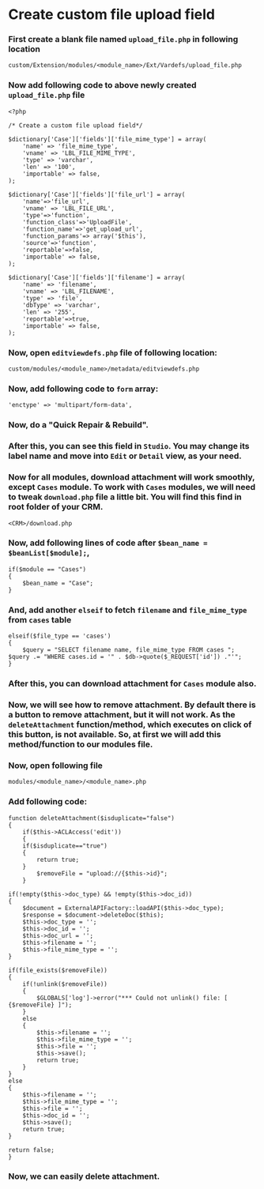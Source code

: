 # Create custom file upload field

### First create a blank file named `upload_file.php` in following location

    custom/Extension/modules/<module_name>/Ext/Vardefs/upload_file.php

### Now add following code to above newly created `upload_file.php` file

    <?php

    /* Create a custom file upload field*/
    
    $dictionary['Case']['fields']['file_mime_type'] = array(
        'name' => 'file_mime_type',
        'vname' => 'LBL_FILE_MIME_TYPE',
        'type' => 'varchar',
        'len' => '100',
        'importable' => false,
    );
    
    $dictionary['Case']['fields']['file_url'] = array(
    	'name'=>'file_url',
        'vname' => 'LBL_FILE_URL',
        'type'=>'function',
        'function_class'=>'UploadFile',
        'function_name'=>'get_upload_url',
        'function_params'=> array('$this'),
        'source'=>'function',
        'reportable'=>false,
        'importable' => false,
    );
    
    $dictionary['Case']['fields']['filename'] = array(
    	'name' => 'filename',
        'vname' => 'LBL_FILENAME',
        'type' => 'file',
        'dbType' => 'varchar',
        'len' => '255',
        'reportable'=>true,
        'importable' => false,
    );

### Now, open `editviewdefs.php` file of following location:

    custom/modules/<module_name>/metadata/editviewdefs.php

### Now, add following code to `form` array: 

    'enctype' => 'multipart/form-data',

### Now, do a "Quick Repair & Rebuild". 

### After this, you can see this field in `Studio`. You may change its label name and move into `Edit` or `Detail` view, as your need.

### Now for all modules, download attachment will work smoothly, except `Cases` module. To work with `Cases` modules, we will need to tweak `download.php` file a little bit. You will find this find in root folder of your CRM.

    <CRM>/download.php

### Now, add following lines of code after `$bean_name = $beanList[$module];`, 

    if($module == "Cases")
    {
        $bean_name = "Case";
    }

### And, add another `elseif` to fetch `filename` and `file_mime_type` from `cases` table

    elseif($file_type == 'cases') 
    {
        $query = "SELECT filename name, file_mime_type FROM cases ";
	$query .= "WHERE cases.id = '" . $db->quote($_REQUEST['id']) ."'";
    }

### After this, you can download attachment for `Cases` module also.

### Now, we will see how to remove attachment. By default there is a button to remove attachment, but it will not work. As the `deleteAttachment` function/method, which executes on click of this button, is not available. So, at first we will add this method/function to our modules file.

### Now, open following file

    modules/<module_name>/<module_name>.php

### Add following code:

    function deleteAttachment($isduplicate="false")
    {
        if($this->ACLAccess('edit'))
        {
	    if($isduplicate=="true")
	    {
	        return true;
	    }
            $removeFile = "upload://{$this->id}";	    
        }

	if(!empty($this->doc_type) && !empty($this->doc_id))
	{
	    $document = ExternalAPIFactory::loadAPI($this->doc_type);
	    $response = $document->deleteDoc($this);
	    $this->doc_type = '';
	    $this->doc_id = '';
	    $this->doc_url = '';
	    $this->filename = '';
	    $this->file_mime_type = '';
	}

	if(file_exists($removeFile))
	{
	    if(!unlink($removeFile))
	    {
	        $GLOBALS['log']->error("*** Could not unlink() file: [ {$removeFile} ]");
	    }
	    else
	    {
	        $this->filename = '';
	        $this->file_mime_type = '';
	        $this->file = '';
	        $this->save();
	        return true;
	    }
	}
	else
	{
	    $this->filename = '';
	    $this->file_mime_type = '';
	    $this->file = '';
	    $this->doc_id = '';
	    $this->save();
	    return true;
	}

	return false;
    }

### Now, we can easily delete attachment.
